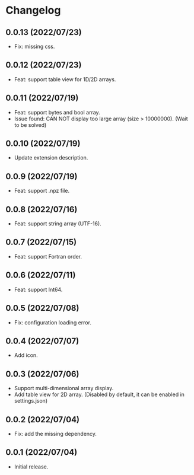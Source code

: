 # Changelog

## 0.0.13 (2022/07/23)

- Fix: missing css.

## 0.0.12 (2022/07/23)

- Feat: support table view for 1D/2D arrays.

## 0.0.11 (2022/07/19)

- Feat: support bytes and bool array.
- Issue found: CAN NOT display too large array (size > 10000000). (Wait to be solved)

## 0.0.10 (2022/07/19)

- Update extension description.

## 0.0.9 (2022/07/19)

- Feat: support .npz file.

## 0.0.8 (2022/07/16)

- Feat: support string array (UTF-16).

## 0.0.7 (2022/07/15)

- Feat: support Fortran order.

## 0.0.6 (2022/07/11)

- Feat: support Int64.

## 0.0.5 (2022/07/08)

- Fix: configuration loading error.

## 0.0.4 (2022/07/07)

- Add icon.

## 0.0.3 (2022/07/06)

- Support multi-dimensional array display.
- Add table view for 2D array. (Disabled by default, it can be enabled in settings.json)

## 0.0.2 (2022/07/04)

- Fix: add the missing dependency.

## 0.0.1 (2022/07/04)

- Initial release.
